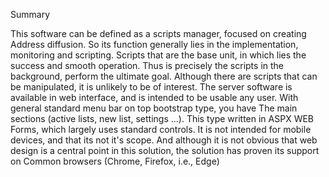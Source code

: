 Summary

This software can be defined as a scripts manager, focused on creating Address diffusion.
So its function generally lies in the implementation, monitoring and scripting. Scripts 
that are the base unit, in which lies the success and smooth operation. Thus is precisely
the scripts in the background, perform the ultimate goal. Although there are scripts that
can be manipulated, it is unlikely to be of interest. The server software is available in
web interface, and is intended to be usable any user. With general standard menu bar on 
top bootstrap type, you have The main sections (active lists, new list, settings ...).
This type written in ASPX WEB Forms, which largely uses standard controls. It is not intended
for mobile devices, and that its not it's scope. And although it is not obvious that web
design is a central point in this solution, the solution has proven its support on Common 
browsers (Chrome, Firefox, i.e., Edge)
